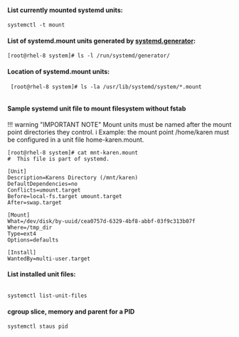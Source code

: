 <!-- thumbnail image wrapped in a link -->

#### List currently mounted systemd units:
```
systemctl -t mount

```
#### List of systemd.mount units generated by [systemd.generator](https://www.freedesktop.org/software/systemd/man/systemd.generator.html):
```
[root@rhel-8 system]# ls -l /run/systemd/generator/

```

#### Location of systemd.mount units:


```
 [root@rhel-8 system]# ls -la /usr/lib/systemd/system/*.mount
 
```

#### Sample systemd unit file to mount filesystem without fstab

!!! warning "IMPORTANT NOTE"
      Mount units must be named after the mount point directories they control. i
      Example: the mount point /home/karen must be configured in a unit file home-karen.mount.


```
[root@rhel-8 system]# cat mnt-karen.mount
#  This file is part of systemd.

[Unit]
Description=Karens Directory (/mnt/karen)
DefaultDependencies=no
Conflicts=umount.target
Before=local-fs.target umount.target
After=swap.target

[Mount]
What=/dev/disk/by-uuid/cea0757d-6329-4bf8-abbf-03f9c313b07f
Where=/tmp_dir
Type=ext4
Options=defaults

[Install]
WantedBy=multi-user.target

```

#### List installed unit files:

```

systemctl list-unit-files

```

#### cgroup slice, memory and parent for a PID
```
systemctl staus pid

```



